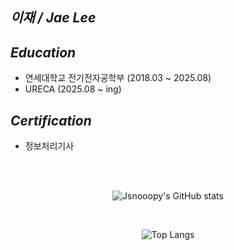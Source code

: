 ## *이재 / Jae Lee*

## *Education*
- 연세대학교 전기전자공학부 (2018.03 ~ 2025.08)
- URECA (2025.08 ~ ing)

## *Certification*
- 정보처리기사

<br><br>

<div align="center">
  
![Jsnooopy's GitHub stats](https://github-readme-stats.vercel.app/api?username=Jsnooopy&show_icons=true&theme=radical)

<br>

![Top Langs](https://github-readme-stats.vercel.app/api/top-langs/?username=Jsnooopy&layout=compact)

</div>
